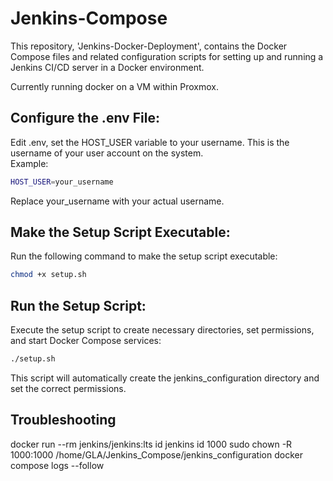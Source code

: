 # Jenkins-Compose
This repository, 'Jenkins-Docker-Deployment', contains the Docker Compose files and related configuration scripts for setting up and running a Jenkins CI/CD server in a Docker environment.

Currently running docker on a VM within Proxmox.

## Configure the .env File:
Edit .env, set the HOST_USER variable to your username. This is the username of your user account on the system.  
Example:

```bash
HOST_USER=your_username
```
Replace your_username with your actual username.

## Make the Setup Script Executable:

Run the following command to make the setup script executable:
```bash
chmod +x setup.sh
```

## Run the Setup Script:

Execute the setup script to create necessary directories, set permissions, and start Docker Compose services:
```bash
./setup.sh
```

This script will automatically create the jenkins_configuration directory and set the correct permissions.

## Troubleshooting

docker run --rm jenkins/jenkins:lts id jenkins
id 1000
sudo chown -R 1000:1000 /home/GLA/Jenkins_Compose/jenkins_configuration
docker compose logs --follow



